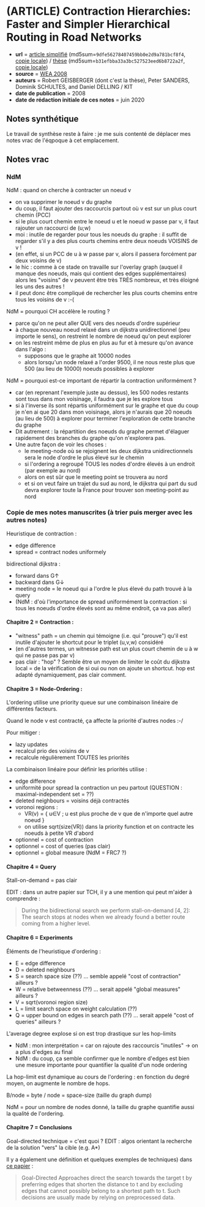 # (ARTICLE) Contraction Hierarchies: Faster and Simpler Hierarchical Routing in Road Networks

- **url** = [article simplifié](http://algo2.iti.kit.edu/schultes/hwy/contract.pdf) (md5sum=`9dfe56278407459bb0e2d9a781bcf8f4`, [copie locale](./LOCALCOPIES/contract.pdf)) / [thèse](https://algo2.iti.kit.edu/documents/routeplanning/geisberger_dipl.pdf) (md5sum=`b31efbba33a3bc527523eed6b8722a2f`, [copie locale](./LOCALCOPIES/geisberger_dipl.pdf))
- **source** = [WEA 2008](https://dl.acm.org/doi/proceedings/10.5555/1788888)
- **auteurs** = Robert GEISBERGER (dont c'est la thèse), Peter SANDERS, Dominik SCHULTES, and Daniel DELLING / KIT
- **date de publication** = 2008
- **date de rédaction initiale de ces notes** = juin 2020


## Notes synthétique

Le travail de synthèse reste à faire : je me suis contenté de déplacer mes notes vrac de l'éqpoque à cet emplacement.

## Notes vrac

### NdM

NdM : quand on cherche à contracter un noeud v
- on va supprimer le noeud v du graphe
- du coup, il faut ajouter des raccourcis partout où v est sur un plus court chemin (PCC)
- si le plus court chemin entre le noeud u et le noeud w passe par v, il faut rajouter un raccourci de (u;w)
- moi : inutile de regarder pour tous les noeuds du graphe : il suffit de regarder s'il y a des plus courts chemins entre deux noeuds VOISINS de v !
- (en effet, si un PCC de u à w passe par v, alors il passera forcément par deux voisins de v)
- le hic : comme à ce stade on travaille sur l'overlay graph (auquel il manque des noeuds, mais qui contient des edges supplémentaires) alors les "voisins" de v peuvent être très TRÈS nombreux, et très éloigné les uns des autres !
- il peut donc être compliqué de rechercher les plus courts chemins entre tous les voisins de v :-(

NdM = pourquoi CH accélère le routing ?
- parce qu'on ne peut aller QUE vers des noeuds d'ordre supérieur
- à chaque nouveau noeud relaxé dans un dijkstra unidirectionnel (peu importe le sens), on restreint le nombre de noeud qu'on peut explorer
- on les restreint même de plus en plus au fur et à mesure qu'on avance dans l'algo :
    + supposons que le graphe ait 10000 nodes
    + alors lorsqu'un node relaxé a l'order 9500, il ne nous reste plus que 500  (au lieu de 10000) noeuds possibles à explorer

NdM = pourquoi est-ce important de répartir la contraction uniformément ?
- car (en reprenant l'exemple juste au dessus), les 500 nodes restants sont tous dans mon voisinage, il faudra que je les explore tous
- si à l'inverse ils sont répartis uniformément sur le graphe et que du coup je n'en ai que 20 dans mon voisinage, alors je n'aurais que 20 noeuds (au lieu de 500) à explorer pour terminer l'exploration de cette branche du graphe
- Dit autrement : la répartition des noeuds du graphe permet d'élaguer rapidement des branches du graphe qu'on n'explorera pas.
- Une autre façon de voir les choses :
    + le meeting-node où se rejoignent les deux dijkstra unidirectionnels sera le node d'ordre le plus élevé sur le chemin
    + si l'ordering a regroupé TOUS les nodes d'ordre élevés à un endroit (par exemple au nord)
    + alors on est sûr que le meeting point se trouvera au nord
    + et si on veut faire un trajet du sud au nord, le dijkstra qui part du sud devra explorer toute la France pour trouver son meeting-point au nord

### Copie de mes notes manuscrites (à trier puis merger avec les autres notes)

Heuristique de contraction :
- edge difference
- spread = contract nodes uniformely

bidirectional dijkstra :
- forward dans G↑
- backward dans G↓
- meeting node = le noeud qui a l'ordre le plus élevé du path trouvé à la query
- (NdM : d'où l'importance de spread uniformément la contraction : si tous les noeuds d'ordre élevés sont au même endroit, ça va pas aller)


#### Chapitre 2 = Contraction :
- "witness" path = un chemin qui témoigne (i.e. qui "prouve") qu'il est inutile d'ajouter le shortcut pour le triplet (u,v,w) considéré
- (en d'autres termes, un witnesse path est un plus court chemin de u à w qui ne passe pas par v)
- pas clair : "hop" ? Semble être un moyen de limiter le coût du dijkstra local = de la vérification de si oui ou non on ajoute un shortcut. hop est adapté dynamiquement, pas clair comment.

#### Chapitre 3 = Node-Ordering :

L'ordering utilise une priority queue sur une combinaison linéaire de différentes facteurs.

Quand le node v est contracté, ça affecte la priorité d'autres nodes :-/

Pour mitiger :
- lazy updates
- recalcul prio des voisins de v
- recalcule régulièrement TOUTES les priorités

La combinaison linéaire pour définir les priorités utilise :
- edge difference
- uniformité pour spread la contraction un peu partout (QUESTION : maximal-independent set = ??)
- deleted neighbours = voisins déjà contractés
- voronoi regions :
    + VR(v) = { u∈V ; u est plus proche de v que de n'importe quel autre noeud }
    + on utilise sqrt(size(VR)) dans la priority function et on contracte les noeuds à petite VR d'abord
- optionnel = cost of contraction
- optionnel = cost of queries (pas clair)
- optionnel = global measure (NdM = FRC7 ?)

#### Chapitre 4 = Query

Stall-on-demand = pas clair

EDIT : dans un autre papier sur TCH, il y a une mention qui peut m'aider à comprendre :

> During the bidirectional search we perform stall-on-demand [4, 2]: The search stops at nodes when we already found a better route coming from a higher level.


#### Chapitre 6 = Experiments

Éléments de l'heuristique d'ordering :
- E = edge difference
- D = deleted neighbours
- S = search space size (??) ... semble appelé "cost of contraction" ailleurs ?
- W = relative betweenness (??) ... serait appelé "global measures" ailleurs ?
- V = sqrt(voronoi region size)
- L = limit search space on weight calculation (??)
- Q = upper bound on edges in search path (??) ... serait appelé "cost of queries" ailleurs ?

L'average degree explose si on est trop drastique sur les hop-limits
- NdM : mon interprétation = car on rajoute des raccourcis "inutiles" -> on a plus d'edges au final
- NdM : du coup, ça semble confirmer que le nombre d'edges est bien une mesure importante pour quantifier la qualité d'un node ordering

La hop-limit est dynamique au cours de l'ordering : en fonction du degré moyen, on augmente le nombre de hops.

B/node = byte / node = space-size (taille du graph dump)

NdM = pour un nombre de nodes donné, la taille du graphe quantifie aussi la qualité de l'ordering.

#### Chapitre 7 = Conclusions

Goal-directed technique = c'est quoi ? EDIT : algos orientant la recherche de la solution "vers" la cible (e.g. A*)

Il y a également une définition et quelques exemples de techniques) dans [ce papier](https://publikationen.bibliothek.kit.edu/1000014952) :

> Goal-Directed Approaches direct the search towards the target t by preferring edges that shorten the distance to t and by excluding edges that cannot possibly belong to a shortest path to t. Such decisions are usually made by relying on preprocessed data.
